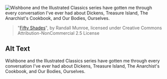 ![Wishbone and the Illustrated Classics series have gotten me through every conversation I've ever had about Dickens, Treasure Island, The Anarchist's Cookbook, and Our Bodies, Ourselves.](https://imgs.xkcd.com/comics/fifty_shades.png)
> "[Fifty Shades](https://xkcd.com/1128/)", by Randall Munroe, licensed under Creative Commons Attribution-NonCommercial 2.5 License

## Alt Text
Wishbone and the Illustrated Classics series have gotten me through every conversation I've ever had about Dickens, Treasure Island, The Anarchist's Cookbook, and Our Bodies, Ourselves.
